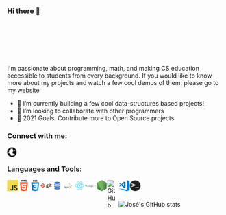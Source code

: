 ### Hi there 👋

[<img align="left" alt="" width="100px"  src="https://live.staticflickr.com/65535/51393102446_a59431ae79_b.jpg" />][website]

<br />
<br />
<br />
<br />
<br />



I'm passionate about programming, math, and making CS education accessible to students from every background. If you would like to know more about my projects and watch a few cool demos of them, please go to my [website]

- 🌱 I’m currently building a few cool data-structures based projects!
- 👯 I’m looking to collaborate with other programmers
- 🥅 2021 Goals: Contribute more to Open Source projects

### Connect with me:

[<img align="left" alt="" width="22px" src="https://raw.githubusercontent.com/iconic/open-iconic/master/svg/globe.svg" />][website]
[<img align="left" alt="" width="22px" src="https://cdn.jsdelivr.net/npm/simple-icons@v3/icons/linkedin.svg" />][linkedin]
[<img align="left" alt="" width="22px" src="https://cdn.jsdelivr.net/npm/simple-icons@v3/icons/instagram.svg" />][facebook]

<br />

### Languages and Tools:

[<img align="left" alt="" width="26px" src="https://live.staticflickr.com/65535/51394796567_f7e5f91f33.jpg" />][website]
[<img align="left" alt="" width="26px" src="https://live.staticflickr.com/65535/51395822433_e602ed33b0_m.jpg" />][website]
[<img align="left" alt="" width="26px" src="https://live.staticflickr.com/65535/51395562611_542c4678d4_m.jpg" />][website]
[<img align="left" alt="" width="26px" src="https://raw.githubusercontent.com/github/explore/80688e429a7d4ef2fca1e82350fe8e3517d3494d/topics/javascript/javascript.png" />][website]
[<img align="left" alt="" width="26px" src="https://raw.githubusercontent.com/github/explore/80688e429a7d4ef2fca1e82350fe8e3517d3494d/topics/html/html.png" />][website]
[<img align="left" alt="" width="26px" src="https://raw.githubusercontent.com/github/explore/80688e429a7d4ef2fca1e82350fe8e3517d3494d/topics/css/css.png" />][website]
[<img align="left" alt="" width="26px" src="https://raw.githubusercontent.com/github/explore/80688e429a7d4ef2fca1e82350fe8e3517d3494d/topics/git/git.png" />][website]
[<img align="left" alt="SQL" width="26px" src="https://raw.githubusercontent.com/github/explore/80688e429a7d4ef2fca1e82350fe8e3517d3494d/topics/sql/sql.png" />][website]
[<img align="left" alt="MySQL" width="26px" src="https://raw.githubusercontent.com/github/explore/80688e429a7d4ef2fca1e82350fe8e3517d3494d/topics/mysql/mysql.png" />][website]
[<img align="left" alt="" width="26px" src="https://live.staticflickr.com/65535/51394800507_2bca0861c0_m.jpg" />][website]

[<img align="left" alt="React" width="26px" src="https://raw.githubusercontent.com/github/explore/80688e429a7d4ef2fca1e82350fe8e3517d3494d/topics/react/react.png" />][website]
[<img align="left" alt="MongoDB" width="26px" src="https://raw.githubusercontent.com/github/explore/80688e429a7d4ef2fca1e82350fe8e3517d3494d/topics/mongodb/mongodb.png" />][website]
[<img align="left" alt="Node.js" width="26px" src="https://raw.githubusercontent.com/github/explore/80688e429a7d4ef2fca1e82350fe8e3517d3494d/topics/nodejs/nodejs.png" />][website]
[<img align="left" alt="GitHub" width="26px" src="https://live.staticflickr.com/65535/51396565150_62b640df18_m.jpg" />][website]
[<img align="left" alt="" width="26px" src="https://live.staticflickr.com/65535/51396301804_948306053f_m.jpg" />][website]
[<img align="left" alt="" width="26px" src="https://live.staticflickr.com/65535/51396303139_b694df1005_m.jpg" />][website]
[<img align="left" alt="Visual Studio Code" width="26px" src="https://raw.githubusercontent.com/github/explore/80688e429a7d4ef2fca1e82350fe8e3517d3494d/topics/visual-studio-code/visual-studio-code.png" />][website]
[<img align="left" alt="Terminal" width="26px" src="https://raw.githubusercontent.com/github/explore/80688e429a7d4ef2fca1e82350fe8e3517d3494d/topics/terminal/terminal.png" />][website]


<br />
<br />

![José's GitHub stats](https://github-readme-stats.vercel.app/api?username=tavo-molina&theme=dark&show_icons=true)


</details>

[website]: https://tavo-molina.github.io/my-website/
[facebook]: https://www.facebook.com/lito.gonzalez.904
[linkedin]: https://www.linkedin.com/in/octavio12/
